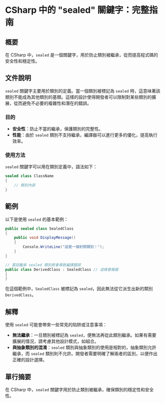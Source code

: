 <!--
Meta Description: # CSharp 中的 "sealed" 關鍵字：完整指南 ## 概要 在 CSharp 中，`sealed` 是一個關鍵字，用於防止類別被繼承，從而提高程式碼的安全性和穩定性。 ## 文件說明 `sealed` 關鍵字主要用於類別的定義。當一個類別被標記為 `sealed` 時，這意味著該類別不能...
Meta Keywords: sealed, csharp, class, public, sealedclass
-->

# CSharp 中的 "sealed" 關鍵字：完整指南

## 概要
在 CSharp 中，`sealed` 是一個關鍵字，用於防止類別被繼承，從而提高程式碼的安全性和穩定性。

## 文件說明
`sealed` 關鍵字主要用於類別的定義。當一個類別被標記為 `sealed` 時，這意味著該類別不能成為其他類別的基類。這樣的設計使得開發者可以限制對某些類別的擴展，從而避免不必要的複雜性和潛在的錯誤。

### 目的
- **安全性**：防止不當的繼承，保護類別的完整性。
- **性能**：由於 `sealed` 類別不支持繼承，編譯器可以進行更多的優化，提高執行效率。

### 使用方法
`sealed` 關鍵字可以用在類別定義中，語法如下：

```csharp
sealed class ClassName
{
    // 類別內容
}
```

## 範例
以下是使用 `sealed` 的基本範例：

```csharp
public sealed class SealedClass
{
    public void DisplayMessage()
    {
        Console.WriteLine("這是一個封閉類別！");
    }
}

// 嘗試繼承 sealed 類別將會導致編譯錯誤
public class DerivedClass : SealedClass // 這樣會報錯
{
}
```

在這個範例中，`SealedClass` 被標記為 `sealed`，因此無法從它派生出新的類別 `DerivedClass`。

## 解釋
使用 `sealed` 可能會帶來一些常見的陷阱或注意事項：

- **無法繼承**：一旦類別被標記為 `sealed`，便無法再從此類別繼承。如果有需要擴展的情況，請考慮其他設計模式，如組合。
- **與抽象類別的混淆**：`sealed` 類別與抽象類別的使用是相對的，抽象類別允許繼承，而 `sealed` 類別則不允許。開發者需要明確了解兩者的區別，以便作出正確的設計選擇。

## 單行摘要
在 CSharp 中，`sealed` 關鍵字用於防止類別被繼承，確保類別的穩定性和安全性。